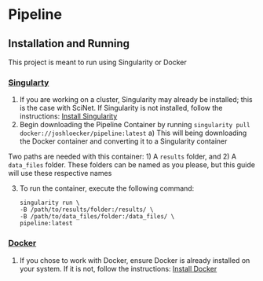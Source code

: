 # Pipeline

## Installation and Running
This project is meant to run using Singularity or Docker

### <ins>Singularty</ins>
1. If you are working on a cluster, Singularity may already be installed; this is the case with SciNet. If Singularity is not installed, follow the instructions: [Install Singularity](https://singularity.lbl.gov/install-linux)
2. Begin downloading the Pipeline Container by running `singularity pull docker://joshloecker/pipeline:latest`
	a) This will being downloading the Docker container and converting it to a Singularity container

Two paths are needed with this container: 1) A `results` folder, and 2) A `data_files` folder. These folders can be named as you please, but this guide will use these respective names

3. To run the container, execute the following command:

	```
	singularity run \
	-B /path/to/results/folder:/results/ \
	-B /path/to/data_files/folder:/data_files/ \
	pipeline:latest
	```


### <ins>Docker</ins>
1. If you chose to work with Docker, ensure Docker is already installed on your system. If it is not, follow the instructions: [Install Docker](https://docs.docker.com/get-docker/)
<!--stackedit_data:
eyJoaXN0b3J5IjpbLTI5NDcyNjAyXX0=
-->